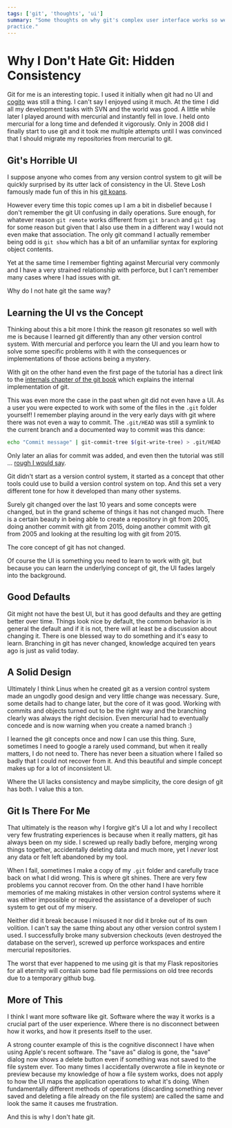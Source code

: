 ```yaml
---
tags: ['git', 'thoughts', 'ui']
summary: "Some thoughts on why git's complex user interface works so well in
practice."
---
```


# Why I Don't Hate Git: Hidden Consistency

Git for me is an interesting topic.  I used it initially when git had no
UI and [cogito](http://git.or.cz/cogito/) was still a thing.  I can't
say I enjoyed using it much.  At the time I did all my development tasks
with SVN and the world was good.  A little while later I played around with
mercurial and instantly fell in love.  I held onto mercurial for a long
time and defended it vigorously.  Only in 2008 did I finally start to use
git and it took me multiple attempts until I was convinced that I should
migrate my repositories from mercurial to git.

## Git's Horrible UI

I suppose anyone who comes from any version control system to git will be
quickly surprised by its utter lack of consistency in the UI.  Steve Losh
famously made fun of this in his [git koans](http://stevelosh.com/blog/2013/04/git-koans/).

However every time this topic comes up I am a bit in disbelief because I
don't remember the git UI confusing in daily operations.  Sure enough, for
whatever reason `git remote` works different from `git branch` and
`git tag` for some reason but given that I also use them in a different
way I would not even make that association.  The only git command I
actually remember being odd is `git show` which has a bit of an
unfamiliar syntax for exploring object contents.

Yet at the same time I remember fighting against Mercurial very commonly
and I have a very strained relationship with perforce, but I can't
remember many cases where I had issues with git.

Why do I not hate git the same way?

## Learning the UI vs the Concept

Thinking about this a bit more I think the reason git resonates so well
with me is because I learned git differently than any other version
control system.  With mercurial and perforce you learn the UI and you
learn how to solve some specific problems with it with the consequences or
implementations of those actions being a mystery.

With git on the other hand even the first page of the tutorial has a
direct link to the [internals chapter of the git book](http://git-scm.com/book/en/v2/Git-Internals-Plumbing-and-Porcelain)
which explains the internal implementation of git.

This was even more the case in the past when git did not even have a UI.
As a user you were expected to work with some of the files in the `.git`
folder yourself!  I remember playing around in the very early days with
git where there was not even a way to commit.  The `.git/HEAD` was still a
symlink to the current branch and a documented way to commit was this
dance:

```bash
echo "Commit message" | git-commit-tree $(git-write-tree) > .git/HEAD
```

Only later an alias for commit was added, and even then the tutorial was
still … [rough I would say](https://raw.githubusercontent.com/git/git/c7c4bbe63193f580abd2460e96dd7e65f2d4904c/Documentation/tutorial.txt).

Git didn't start as a version control system, it started as a concept that
other tools could use to build a version control system on top.  And this
set a very different tone for how it developed than many other systems.

Surely git changed over the last 10 years and some concepts were changed,
but in the grand scheme of things it has not changed much.  There is a
certain beauty in being able to create a repository in git from 2005, doing
another commit with git from 2015, doing another commit with git from 2005
and looking at the resulting log with git from 2015.

The core concept of git has not changed.

Of course the UI is something you need to learn to work with git, but
because you can learn the underlying concept of git, the UI fades largely
into the background.

## Good Defaults

Git might not have the best UI, but it has good defaults and they are
getting better over time.  Things look nice by default, the common
behavior is in general the default and if it is not, there will at least
be a discussion about changing it.  There is one blessed way to do
something and it's easy to learn.  Branching in git has never changed,
knowledge acquired ten years ago is just as valid today.

## A Solid Design

Ultimately I think Linus when he created git as a version control system
made an ungodly good design and very little change was necessary.  Sure,
some details had to change later, but the core of it was good.  Working
with commits and objects turned out to be the right way and the branching
clearly was always the right decision.  Even mercurial had to eventually
concede and is now warning when you create a named branch :)

I learned the git concepts once and now I can use this thing.  Sure,
sometimes I need to google a rarely used command, but when it really
matters, I do not need to.  There has never been a situation where I
failed so badly that I could not recover from it.  And this beautiful and
simple concept makes up for a lot of inconsistent UI.

Where the UI lacks consistency and maybe simplicity, the core design of
git has both.  I value this a ton.

## Git Is There For Me

That ultimately is the reason why I forgive git's UI a lot and why I
recollect very few frustrating experiences is because when it really
matters, git has always been on my side.  I screwed up really badly
before, merging wrong things together, accidentally deleting data and much
more, yet I *never* lost any data or felt left abandoned by my tool.

When I fail, sometimes I make a copy of my `.git` folder and carefully
trace back on what I did wrong.  This is where git shines.  There are very
few problems you cannot recover from.  On the other hand I have horrible
memories of me making mistakes in other version control systems where it
was either impossible or required the assistance of a developer of such
system to get out of my misery.

Neither did it break because I misused it nor did it broke out of its own
volition.  I can't say the same thing about any other version control
system I used.  I successfully broke many subversion checkouts (even
destroyed the database on the server), screwed up perforce workspaces and
entire mercurial repositories.

The worst that ever happened to me using git is that my Flask repositories
for all eternity will contain some bad file permissions on old tree
records due to a temporary github bug.

## More of This

I think I want more software like git.  Software where the way it works is
a crucial part of the user experience.  Where there is no disconnect
between how it works, and how it presents itself to the user.

A strong counter example of this is the cognitive disconnect I have when
using Apple's recent software.  The "save as" dialog is gone, the "save"
dialog now shows a delete button even if something was not saved to the
file system ever.  Too many times I accidentally overwrote a file in
keynote or preview because my knowledge of how a file system works, does
not apply to how the UI maps the application operations to what it's
doing.  When fundamentally different methods of operations (discarding
something never saved and deleting a file already on the file system) are
called the same and look the same it causes me frustration.

And this is why I don't hate git.
